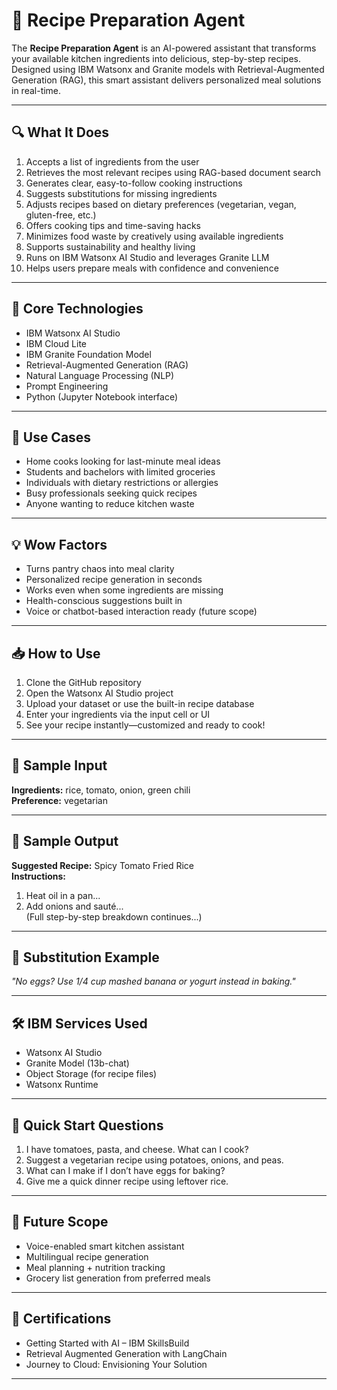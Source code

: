 # 🍳 Recipe Preparation Agent

The **Recipe Preparation Agent** is an AI-powered assistant that transforms your available kitchen ingredients into delicious, step-by-step recipes. Designed using IBM Watsonx and Granite models with Retrieval-Augmented Generation (RAG), this smart assistant delivers personalized meal solutions in real-time.

---

## 🔍 What It Does

1. Accepts a list of ingredients from the user
2. Retrieves the most relevant recipes using RAG-based document search
3. Generates clear, easy-to-follow cooking instructions
4. Suggests substitutions for missing ingredients
5. Adjusts recipes based on dietary preferences (vegetarian, vegan, gluten-free, etc.)
6. Offers cooking tips and time-saving hacks
7. Minimizes food waste by creatively using available ingredients
8. Supports sustainability and healthy living
9. Runs on IBM Watsonx AI Studio and leverages Granite LLM
10. Helps users prepare meals with confidence and convenience

---

## 🧠 Core Technologies

- IBM Watsonx AI Studio
- IBM Cloud Lite
- IBM Granite Foundation Model
- Retrieval-Augmented Generation (RAG)
- Natural Language Processing (NLP)
- Prompt Engineering
- Python (Jupyter Notebook interface)

---

## 🚀 Use Cases

- Home cooks looking for last-minute meal ideas
- Students and bachelors with limited groceries
- Individuals with dietary restrictions or allergies
- Busy professionals seeking quick recipes
- Anyone wanting to reduce kitchen waste

---

## 💡 Wow Factors

- Turns pantry chaos into meal clarity
- Personalized recipe generation in seconds
- Works even when some ingredients are missing
- Health-conscious suggestions built in
- Voice or chatbot-based interaction ready (future scope)

---

## 📥 How to Use

1. Clone the GitHub repository
2. Open the Watsonx AI Studio project
3. Upload your dataset or use the built-in recipe database
4. Enter your ingredients via the input cell or UI
5. See your recipe instantly—customized and ready to cook!

---

## 🧪 Sample Input

**Ingredients:** rice, tomato, onion, green chili  
**Preference:** vegetarian

---

## 📄 Sample Output

**Suggested Recipe:** Spicy Tomato Fried Rice  
**Instructions:**  
1. Heat oil in a pan...  
2. Add onions and sauté...  
(Full step-by-step breakdown continues...)

---

## 🔁 Substitution Example

*"No eggs? Use 1/4 cup mashed banana or yogurt instead in baking."*

---

## 🛠 IBM Services Used

- Watsonx AI Studio
- Granite Model (13b-chat)
- Object Storage (for recipe files)
- Watsonx Runtime

---


## 🏁 Quick Start Questions

1. I have tomatoes, pasta, and cheese. What can I cook?  
2. Suggest a vegetarian recipe using potatoes, onions, and peas.  
3. What can I make if I don’t have eggs for baking?  
4. Give me a quick dinner recipe using leftover rice.

---

## 📌 Future Scope

- Voice-enabled smart kitchen assistant
- Multilingual recipe generation
- Meal planning + nutrition tracking
- Grocery list generation from preferred meals

---

## 🏅 Certifications

- Getting Started with AI – IBM SkillsBuild  
- Retrieval Augmented Generation with LangChain  
- Journey to Cloud: Envisioning Your Solution

---
